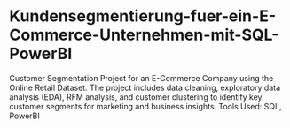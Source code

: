 # Kundensegmentierung-fuer-ein-E-Commerce-Unternehmen-mit-SQL-PowerBI
Customer Segmentation Project for an E-Commerce Company using the Online Retail Dataset. The project includes data cleaning, exploratory data analysis (EDA), RFM analysis, and customer clustering to identify key customer segments for marketing and business insights. Tools Used: SQL, PowerBI
